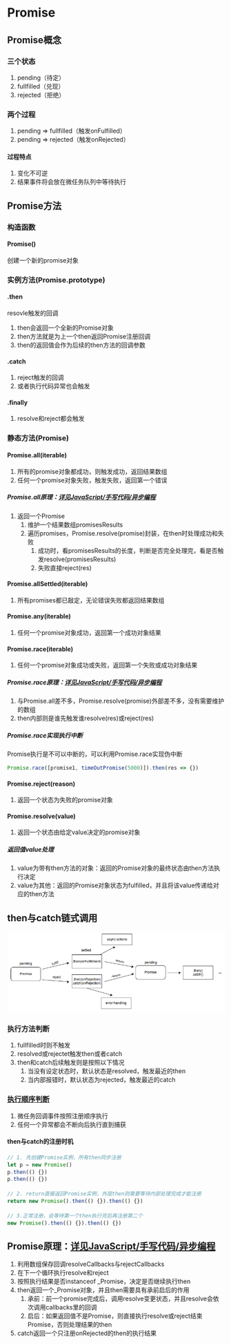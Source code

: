 # Promise

## Promise概念

### 三个状态

1. pending（待定）
2. fullfilled（兑现）
3. rejected（拒绝）

### 两个过程

1. pending => fullfilled（触发onFulfilled）
2. pending => rejected（触发onRejected）

#### 过程特点

1. 变化不可逆
2. 结果事件将会放在微任务队列中等待执行

## Promise方法

### 构造函数

#### Promise()

创建一个新的promise对象

### 实例方法(Promise.prototype)

#### .then

resovle触发的回调

1. then会返回一个全新的Promise对象
2. then方法就是为上一个then返回Promise注册回调
3. then的返回值会作为后续的then方法的回调参数

#### .catch

1. reject触发的回调
2. 或者执行代码异常也会触发

#### .finally

1. resolve和reject都会触发

### 静态方法(Promise)

#### Promise.all(iterable)

1. 所有的promise对象都成功，则触发成功，返回结果数组
2. 任何一个promise对象失败，触发失败，返回第一个错误

##### Promise.all原理：[详见JavaScript/手写代码/异步编程](../08-代码手写/04-异步编程.md)

1. 返回一个Promise
   1. 维护一个结果数组promisesResults
   2. 遍历promises，Promise.resolve(promise)封装，在then时处理成功和失败
      1. 成功时，看promisesResults的长度，判断是否完全处理完，看是否触发resolve(promisesResults)
      2. 失败直接reject(res)

#### Promise.allSettled(iterable)

1. 所有promises都已敲定，无论错误失败都返回结果数组

#### Promise.any(iterable)

1. 任何一个promise对象成功，返回第一个成功对象结果

#### Promise.race(iterable)

1. 任何一个promise对象成功或失败，返回第一个失败或成功对象结果

##### Promise.race原理：[详见JavaScript/手写代码/异步编程](../08-代码手写/04-异步编程.md)

1. 与Promise.all差不多，Promise.resolve(promise)外部差不多，没有需要维护的数组
2. then内部则是谁先触发谁resolve(res)或reject(res)

##### Promise.race实现执行中断

Promise执行是不可以中断的，可以利用Promise.race实现伪中断

```js
Promise.race([promise1, timeOutPromise(5000)]).then(res => {})
```

#### Promise.reject(reason)

1. 返回一个状态为失败的promise对象

#### Promise.resolve(value)

1. 返回一个状态由给定value决定的promise对象

##### 返回值value处理

1. value为带有then方法的对象：返回的Promise对象的最终状态由then方法执行决定
2. value为其他：返回的Promise对象状态为fulfilled，并且将该value传递给对应的then方法

## then与catch链式调用

![Promise执行过程](assets/02-Promises执行过程.png)

### 执行方法判断

1. fullfilled时则不触发
2. resolved或rejectet触发then或者catch
3. then和catch后续触发则是按照以下情况
   1. 当没有设定状态时，默认状态是resolved，触发最近的then
   2. 当内部报错时，默认状态为rejected，触发最近的catch

### [执行顺序判断](https://juejin.cn/post/6844903987183894535)

1. 微任务回调事件按照注册顺序执行
2. 任何一个异常都会不断向后执行直到捕获

#### then与catch的注册时机

```js
// 1. 先创建Promise实例，所有then同步注册
let p = new Promise()
p.then(() {})
p.then(() {})

// 2. return直接返回Promise实例，外层then则需要等待内部处理完成才能注册
return new Promise().then(() {}).then(() {})

// 3.正常注册，会等待第一个then执行完后再注册第二个
new Promise().then(() {}).then(() {})
```

## Promise原理：[详见JavaScript/手写代码/异步编程](../08-代码手写/04-异步编程.md)

1. 利用数组保存回调resolveCallbacks与rejectCallbacks
2. 在下一个循环执行resolve和reject
3. 按照执行结果是否instanceof _Promise，决定是否继续执行then
4. then返回一个_Promise对象，并且then需要具有承前启后的作用
   1. 承前：前一个promise完成后，调用resolve变更状态，并且resolve会依次调用callbacks里的回调
   2. 启后：如果返回值不是Promise，则直接执行resolve或reject结束Promise，否则处理结果的then
5. catch返回一个只注册onRejected的then的执行结果
